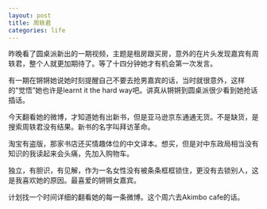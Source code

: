 ```yaml
---
layout: post
title: 周轶君      
categories: life
---
```


昨晚看了圆桌派新出的一期视频，主题是租房跟买房，意外的在片头发现嘉宾有周轶君，整个人就更加期待了。等了十四分钟她才有机会第一次发言。

有一期在锵锵她说她时刻提醒自己不要去抢男嘉宾的话，当时就很意外，这样的“觉悟”她也许是learnt it the hard way吧。讲真从锵锵到圆桌派很少看到她抢话插话。

今天翻看她的微博，才知道她有出新书，但是亚马逊京东通通无货。不是缺货，是搜索周轶君没有结果。新书的名字叫拜访革命。

淘宝有盗版，那家书店还买情趣体位的中文译本。想买，但是对中东政局相当没有知识的我读起来会头痛，先加入购物车。

独立，有胆识，有见解，作为一名女性没有被条条框框锁住，更没有去锁别人，这是我喜欢她的原因。最喜爱的锵锵女嘉宾。

计划找一个时间详细的翻看她的每一条微博。这个周六去Akimbo cafe的话。
